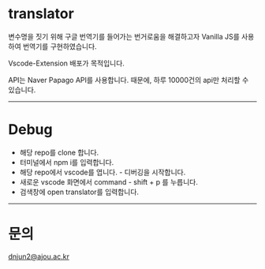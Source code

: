 # translator

변수명을 짓기 위해 구글 번역기를 들어가는 번거로움을 해결하고자
Vanilla JS를 사용하여 번역기를 구현하였습니다.

Vscode-Extension 배포가 목적입니다.

API는 Naver Papago API를 사용합니다.
때문에, 하루 10000건의 api만 처리할 수 있습니다.

---

# Debug

- 해당 repo를 clone 합니다.
- 터미널에서 npm i를 입력합니다.
- 해당 repo에서 vscode를 엽니다. - 디버깅을 시작합니다.
- 새로운 vscode 화면에서 command - shift + p 를 누릅니다.
- 검색창에 open translator를 입력합니다.

---

# 문의

dnjun2@ajou.ac.kr
